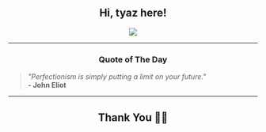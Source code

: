 <h2 align="center"> Hi, tyaz here!</h2>

<p align="center">
<a href="https://github.com/tyazx" alt="github streak"><img src="https://dvst-streak.herokuapp.com/?user=tyazx&theme=tokyonight&fire=DD472C"></a>
</p>

<hr>
<h3 align="center">Quote of The Day</h3>
<p align="center">
<blockquote>
<i>"Perfectionism is simply putting a limit on your future."</i>
<br>
<b>- John Eliot</b>
</blockquote>
</p>


<hr>
<h2 align="center">Thank You 🙏🏼</h2>

